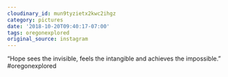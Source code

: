 ```yaml
---
cloudinary_id: mun9tyzietx2kwc2ihgz
category: pictures
date: '2018-10-20T09:40:17-07:00'
tags: oregonexplored
original_source: instagram
---
```


“Hope sees the invisible, feels the intangible and achieves the impossible.”  
#oregonexplored